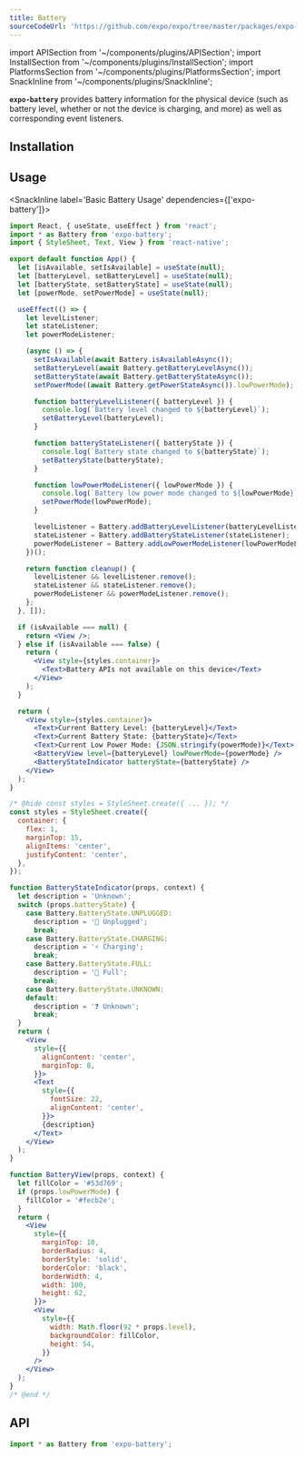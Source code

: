 ```yaml
---
title: Battery
sourceCodeUrl: 'https://github.com/expo/expo/tree/master/packages/expo-battery'
---
```


import APISection from '~/components/plugins/APISection';
import InstallSection from '~/components/plugins/InstallSection';
import PlatformsSection from '~/components/plugins/PlatformsSection';
import SnackInline from '~/components/plugins/SnackInline';

**`expo-battery`** provides battery information for the physical device (such as battery level, whether or not the device is charging, and more) as well as corresponding event listeners.

<PlatformsSection android emulator ios web />

## Installation

<InstallSection packageName="expo-battery" />

## Usage

<SnackInline label='Basic Battery Usage' dependencies={['expo-battery']}>

```jsx
import React, { useState, useEffect } from 'react';
import * as Battery from 'expo-battery';
import { StyleSheet, Text, View } from 'react-native';

export default function App() {
  let [isAvailable, setIsAvailable] = useState(null);
  let [batteryLevel, setBatteryLevel] = useState(null);
  let [batteryState, setBatteryState] = useState(null);
  let [powerMode, setPowerMode] = useState(null);

  useEffect(() => {
    let levelListener;
    let stateListener;
    let powerModeListener;

    (async () => {
      setIsAvailable(await Battery.isAvailableAsync());
      setBatteryLevel(await Battery.getBatteryLevelAsync());
      setBatteryState(await Battery.getBatteryStateAsync());
      setPowerMode((await Battery.getPowerStateAsync()).lowPowerMode);

      function batteryLevelListener({ batteryLevel }) {
        console.log(`Battery level changed to ${batteryLevel}`);
        setBatteryLevel(batteryLevel);
      }

      function batteryStateListener({ batteryState }) {
        console.log(`Battery state changed to ${batteryState}`);
        setBatteryState(batteryState);
      }

      function lowPowerModeListener({ lowPowerMode }) {
        console.log(`Battery low power mode changed to ${lowPowerMode}`);
        setPowerMode(lowPowerMode);
      }

      levelListener = Battery.addBatteryLevelListener(batteryLevelListener);
      stateListener = Battery.addBatteryStateListener(stateListener);
      powerModeListener = Battery.addLowPowerModeListener(lowPowerModeListener);
    })();

    return function cleanup() {
      levelListener && levelListener.remove();
      stateListener && stateListener.remove();
      powerModeListener && powerModeListener.remove();
    };
  }, []);

  if (isAvailable === null) {
    return <View />;
  } else if (isAvailable === false) {
    return (
      <View style={styles.container}>
        <Text>Battery APIs not available on this device</Text>
      </View>
    );
  }

  return (
    <View style={styles.container}>
      <Text>Current Battery Level: {batteryLevel}</Text>
      <Text>Current Battery State: {batteryState}</Text>
      <Text>Current Low Power Mode: {JSON.stringify(powerMode)}</Text>
      <BatteryView level={batteryLevel} lowPowerMode={powerMode} />
      <BatteryStateIndicator batteryState={batteryState} />
    </View>
  );
}

/* @hide const styles = StyleSheet.create({ ... }); */
const styles = StyleSheet.create({
  container: {
    flex: 1,
    marginTop: 15,
    alignItems: 'center',
    justifyContent: 'center',
  },
});

function BatteryStateIndicator(props, context) {
  let description = 'Unknown';
  switch (props.batteryState) {
    case Battery.BatteryState.UNPLUGGED:
      description = '🔌 Unplugged';
      break;
    case Battery.BatteryState.CHARGING:
      description = '⚡ Charging';
      break;
    case Battery.BatteryState.FULL:
      description = '💯 Full';
      break;
    case Battery.BatteryState.UNKNOWN:
    default:
      description = '❓ Unknown';
      break;
  }
  return (
    <View
      style={{
        alignContent: 'center',
        marginTop: 8,
      }}>
      <Text
        style={{
          fontSize: 22,
          alignContent: 'center',
        }}>
        {description}
      </Text>
    </View>
  );
}

function BatteryView(props, context) {
  let fillColor = '#53d769';
  if (props.lowPowerMode) {
    fillColor = '#fecb2e';
  }
  return (
    <View
      style={{
        marginTop: 10,
        borderRadius: 4,
        borderStyle: 'solid',
        borderColor: 'black',
        borderWidth: 4,
        width: 100,
        height: 62,
      }}>
      <View
        style={{
          width: Math.floor(92 * props.level),
          backgroundColor: fillColor,
          height: 54,
        }}
      />
    </View>
  );
}
/* @end */
```

</SnackInline>

## API

```js
import * as Battery from 'expo-battery';
```

<APISection packageName="expo-battery" />
